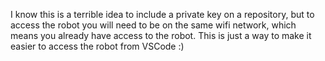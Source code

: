 I know this is a terrible idea to include a private key on a repository, but to access the robot you will need to be on the same wifi network, which means you already have access to the robot. This is just a way to make it easier to access the robot from VSCode :)